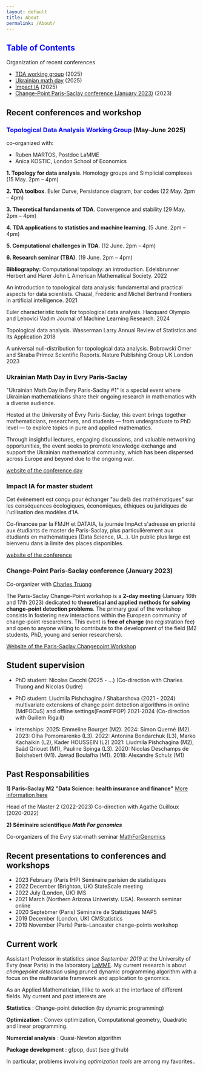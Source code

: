 ```yaml
---
layout: default
title: About
permalink: /About/
---
```


## <span style="color:blue;"> Table of Contents </span> 

Organization of recent conferences

- [TDA working group](#tda) (2025)
- [Ukrainian math day](#ukraine) (2025)
- [Impact IA](#impact) (2025)
- [Change-Point Paris-Saclay conference (January 2023)](#chpt) (2023)


## Recent conferences and workshop 

### <a id="tda"> <span style="color:blue;"> Topological Data Analysis Working Group </span> (May-June 2025)

co-organized with:
- Ruben MARTOS, Postdoc LaMME
- Anica KOSTIC, London School of Economics

**1.	Topology for data analysis**. 
Homology groups and Simplicial complexes
(15 May. 2pm – 4pm)
  	
**2.	TDA toolbox**.
Euler Curve, Persistance diagram, bar codes
(22 May. 2pm – 4pm)
  	
**3.	Theoretical fundaments of TDA**.
Convergence and stability
(29 May. 2pm – 4pm)
  	
**4.	TDA applications to statistics and machine learning**.
(5 June. 2pm – 4pm)

**5.	Computational challenges in TDA**.
(12 June. 2pm – 4pm)

**6.	Research seminar (TBA)**.
(19 June. 2pm – 4pm)

**Bibliography:**
Computational topology: an introduction. Edelsbrunner Herbert and Harer John L
American Mathematical Society. 2022

An introduction to topological data analysis: fundamental and practical aspects for data scientists. Chazal, Frédéric and Michel Bertrand
Frontiers in artificial intelligence. 2021

Euler characteristic tools for topological data analysis. Hacquard Olympio and Lebovici Vadim
Journal of Machine Learning Research. 2024

Topological data analysis. Wasserman Larry
Annual Review of Statistics and Its Application 2018

A universal null-distribution for topological data analysis. Bobrowski Omer and Skraba Primoz
Scientific Reports. Nature Publishing Group UK London 2023


### <a id="ukraine"> Ukrainian Math Day in Evry Paris-Saclay

"Ukrainian Math Day in Évry Paris-Saclay #1" is a special event where Ukrainian mathematicians share their ongoing research in mathematics with a diverse audience.

Hosted at the University of Évry Paris-Saclay, this event brings together mathematicians, researchers, and students — from undergraduate to PhD level — to explore topics in pure and applied mathematics.

Through insightful lectures, engaging discussions, and valuable networking opportunities, the event seeks to promote knowledge exchange and support the Ukrainian mathematical community, which has been dispersed across Europe and beyond due to the ongoing war.

[website of the conference day](https://indico.math.cnrs.fr/event/13784/)

### <a id="impact"> Impact IA for master student

Cet événement est conçu pour échanger "au delà des mathématiques" sur les conséquences écologiques, économiques, éthiques ou juridiques de l'utilisation des modèles d'IA.
 
Co-financée par la FMJH et DATAIA, la journée ImpAct s'adresse en priorité aux étudiants de master de Paris-Saclay, plus particulièrement aux étudiants en mathématiques (Data Science, IA...). Un public plus large est bienvenu dans la limite des places disponibles.

[website of the conference](https://indico.math.cnrs.fr/event/13759/)

### <a id="chpt"> Change-Point Paris-Saclay conference (January 2023)

Co-organizer with [Charles Truong](https://charles.doffy.net)

The Paris-Saclay Change-Point workshop is a **2-day meeting** (January 16th and 17th 2023) dedicated to **theoretical and applied methods for solving change-point detection problems**. The primary goal of the workshop consists in fostering new interactions within the European community of change-point researchers. This event is **free of charge** (no registration fee) and open to anyone willing to contribute to the development of the field (M2 students, PhD, young and senior researchers).

[Website of the Paris-Saclay Changepoint Workshop](https://parissaclaychangepoint.github.io)




## Student supervision

+ PhD student: Nicolas Cecchi (2025 - ...)
 (Co-direction with Charles Truong and Nicolas Oudre)

+ PhD student: Liudmila Pishchagina / Shabarshova (2021 - 2024)
multivariate extensions of change point detection algorithms in online (MdFOCuS) and offline settings(FeomFPOP) 2021-2024 (Co-direction with Guillem Rigaill)

+ internships:
  2025: Emmeline Bourget (M2). 2024: Simon Querné (M2). 2023: Olha Pomomarenko (L3). 2022: Antonina Bondarchuk (L3), Marko Kachaikin (L2), Kader HOUSSEIN (L2)
  2021: Liudmila Pishchagina (M2), Saâd Qriouet (M1), Pauline Spinga (L3). 2020: Nicolas Deschamps de Boishebert (M1). Jawad Boulafha (M1). 2018: Alexandre Schulz (M1)
  

## Past Responsabilities

**1) Paris-Saclay M2 "Data Science: health insurance and finance"** [More information here](https://www.universite-paris-saclay.fr/en/education/master/mathematics-and-applications/m2-data-science-health-insurance-and-finance)

Head of the Master 2 (2022-2023)
Co-direction with Agathe Guilloux (2020-2022)


**2) Séminaire scientifique *Math For genomics***

Co-organizers of the Evry stat-math seminar [MathForGenomics](https://mathforgenomics.github.io/)

## Recent presentations to conferences and workshops

- 2023 February (Paris IHP) Séminaire parisien de statistiques
- 2022 December (Brighton, UK) StateScale meeting
- 2022 July (London, UK) IMS
- 2021 March (Northern Arizona Univeristy. USA). Research seminar online
- 2020 Septebmer (Paris) Séminaire de Statistiques MAP5
- 2019 December (London, UK) CMStatistics
- 2019 November (Paris) Paris-Lancaster change-points workshop


## Current work

Assistant Professor in statistics *since September 2019* at the University of Evry (near Paris) in the laboratory [LaMME](http://www.math-evry.cnrs.fr/doku.php). My current research is about *changepoint detection* using pruned dynamic programming algorithm with a focus on the multivariate framework and application to genomics.


As an Applied Mathematician, I like to work at the interface of different fields. My current and past interests are 

**Statistics** : Change-point detection (by dynamic programming)

**Optimization** : Convex optimization, Computational geometry, Quadratic and linear programming.

**Numercial analysis** : Quasi-Newton algorithm

**Package development** : gfpop, dust (see github)

In particular, problems involving *optimization tools* are among my favorites.. 


